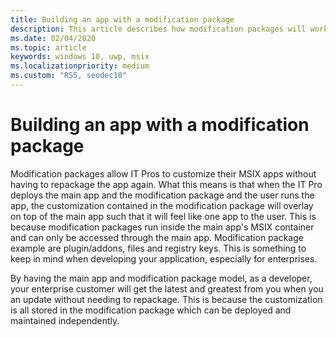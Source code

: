 ```yaml
---
title: Building an app with a modification package 
description: This article describes how modification packages will work with their app when it is packaged as an MSIX 
ms.date: 02/04/2020
ms.topic: article
keywords: windows 10, uwp, msix
ms.localizationpriority: medium
ms.custom: "RS5, seodec18"
---
```


# Building an app with a modification package 
Modification packages allow IT Pros to customize their MSIX apps without having to repackage the app again. What this means is that when the IT Pro deploys the main app and the modification package and the user runs the app, the customization contained in the modification package will overlay on top of the main app such that it will feel like one app to the user. This is because modification packages run inside the main app's MSIX container and can only be accessed through the main app. Modification package example are plugin/addons, files and registry keys. This is something to keep in mind when developing your application, especially for enterprises. 

By having the main app and modification package model, as a developer, your enterprise customer will get the latest and greatest from you when you an update without needing to repackage. This is because the customization is all stored in the modification package which can be deployed and maintained independently. 

